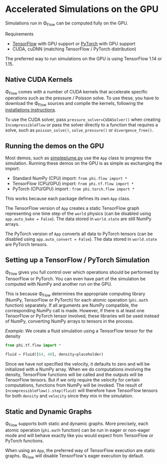 
# Accelerated Simulations on the GPU

Simulations run in Φ<sub>Flow</sub> can be computed fully on the GPU.

Requirements
- [TensorFlow](https://www.tensorflow.org/) with GPU support or [PyTorch](https://pytorch.org/) with GPU support
- CUDA, cuDNN (matching TensorFlow / PyTorch distribution)

The preferred way to run simulations on the GPU is using TensorFlow 1.14 or 1.15.


## Native CUDA Kernels

Φ<sub>Flow</sub> comes with a number of CUDA kernels that accelerate specific operations such as the pressure / Poisson solve.
To use these, you have to download the Φ<sub>Flow</sub> sources and compile the kernels, following the [installations instructions](Installation_Instructions.md).

To use the CUDA solver, pass `pressure_solver=CUDASolver()` when creating `IncompressibleFlow` or pass the solver directly to a function that requires a solve, such as `poisson_solve()`, `solve_pressure()` or `divergence_free()`.


## Running the demos on the GPU

Most demos, such as [simpleplume.py](../demos/simpleplume.py) use the `App` class to progress the simulation.
Running these demos on the GPU is as simple as exchanging the import:

- Standard NumPy (CPU) import: `from phi.flow import *`
- TensorFlow (CPU/GPU) import: `from phi.tf.flow import *`
- PyTorch (CPU/GPU) import : `from phi.torch.flow import *`

This works because each package defines its own `App` class.

The TensorFlow version of `App` creates a static TensorFlow graph representing one time step of the `world` physics (can be disabled using `app.auto_bake = False`).
The data stored in `world.state` are still NumPy arrays.

The PyTorch version of `App` converts all data to PyTorch tensors (can be disabled using `app.auto_convert = False`).
The data stored in `world.state` are PyTorch tensors.


## Setting up a TensorFlow / PyTorch Simulation

Φ<sub>Flow</sub> gives you full control over which operations should be performed by TensorFlow or PyTorch.
You can even have part of the simulation be computed with NumPy and another run on the GPU.

This is because Φ<sub>Flow</sub> determines the appropriate computing library (NumPy, TensorFlow or PyTorch) for each atomic operation (`phi.math` function) separately.
If all arguments are NumPy compatible, the corresponding NumPy call is made.
However, if there is at least one TensorFlow or PyTorch tensor involved, these libraries will be used instead of NumPy, converting NumPy arrays to tensors in the process.

*Example:* We create a fluid simulation using a TensorFlow tensor for the density
```python
from phi.tf.flow import *

fluid = Fluid([64, 40], density=placeholder)
```
Since we have not specified the velocity, it defaults to zero and will be initialized with a NumPy array.
When we do computations involving the density, TensorFlow functions will be called and the outputs will be TensorFlow tensors.
But if we only require the velocity for certain computations, functions from NumPy will be invoked.
The result of `IncompressibleFlow().step(fluid)` will therefore have TensorFlow tensors for both `density` and `velocity` since they mix in the simulation.


## Static and Dynamic Graphs

Φ<sub>Flow</sub> supports both static and dynamic graphs.
More precisely, each atomic operation (`phi.math` function) can be run in eager or non-eager mode and will behave exactly like you would expect from TensorFlow or PyTorch functions.

When using an `App`, the preferred way of TensorFlow execution are static graphs. Φ<sub>Flow</sub> will disable TensorFlow's eager execution by default.
